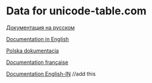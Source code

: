# Data for unicode-table.com

[Документация на русском](https://github.com/unicode-table/unicode-table-data/wiki/Index-(Russian))

[Documentation in English](https://github.com/unicode-table/unicode-table-data/wiki/Index-(English))

[Polska dokumentacja](https://github.com/unicode-table/unicode-table-data/wiki/Index-(Polish))

[Documentation française](https://github.com/unicode-table/unicode-table-data/wiki/Index-(French))

[Documentation English-IN](https://github.com/unicode-table/unicode-table-data/wiki/Index-(India))  //add this
